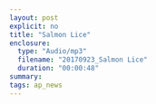 ```yaml
---
layout: post
explicit: no
title: "Salmon Lice"
enclosure:
  type: "Audio/mp3"
  filename: "20170923_Salmon Lice"
  duration: "00:00:48"
summary:
tags: ap_news
---
```



